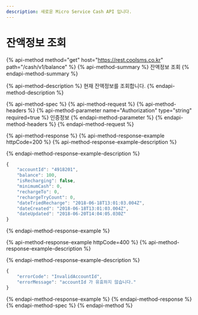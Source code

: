 ```yaml
---
description: 새로운 Micro Service Cash API 입니다.
---
```


# 잔액정보 조회

{% api-method method="get" host="https://rest.coolsms.co.kr" path="/cash/v1/balance" %}
{% api-method-summary %}
 잔액정보 조회
{% endapi-method-summary %}

{% api-method-description %}
현재 잔액정보를 조회합니다.
{% endapi-method-description %}

{% api-method-spec %}
{% api-method-request %}
{% api-method-headers %}
{% api-method-parameter name="Authorization" type="string" required=true %}
인증정보
{% endapi-method-parameter %}
{% endapi-method-headers %}
{% endapi-method-request %}

{% api-method-response %}
{% api-method-response-example httpCode=200 %}
{% api-method-response-example-description %}

{% endapi-method-response-example-description %}

```javascript
{
    "accountId": "4918201",
    "balance": 100,
    "isRecharging": false,
    "minimumCash": 0,
    "rechargeTo": 0,
    "rechargeTryCount": 0,
    "dateTriedRecharge": "2018-06-18T13:01:03.004Z",
    "dateCreated": "2018-06-18T13:01:03.004Z",
    "dateUpdated": "2018-06-20T14:04:05.030Z"
}
```
{% endapi-method-response-example %}

{% api-method-response-example httpCode=400 %}
{% api-method-response-example-description %}

{% endapi-method-response-example-description %}

```javascript
{
    "errorCode": "InvalidAccountId",
    "errorMessage": "accountId 가 유효하지 않습니다."
}
```
{% endapi-method-response-example %}
{% endapi-method-response %}
{% endapi-method-spec %}
{% endapi-method %}

